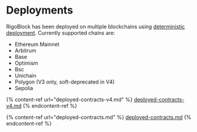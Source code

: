 # Deployments

RigoBlock has been deployed on multiple blockchains using [deterministic deployment](https://ethereum-magicians.org/t/deterministic-deployment-proxy-magic-wrapped-in-magic/3261). Currently supported chains are:

* Ethereum Mainnet
* Arbitrum
* Base
* Optimism
* Bsc
* Unichain
* Polygon (V3 only, soft-deprecated in V4)
* Sepolia

{% content-ref url="deployed-contracts-v4.md" %}
[deployed-contracts-v4.md](deployed-contracts-v4.md)
{% endcontent-ref %}

{% content-ref url="deployed-contracts.md" %}
[deployed-contracts.md](deployed-contracts.md)
{% endcontent-ref %}
